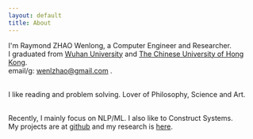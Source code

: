 ```yaml
---
layout: default
title: About
---
```

I'm Raymond ZHAO Wenlong, a Computer Engineer and Researcher.   
I graduated from [Wuhan University](https://en.whu.edu.cn/) and [The Chinese University of Hong Kong](http://www.cuhk.edu.hk/english/index.html).    
email/g: wenlzhao@gmail.com .  
<br>  


I like reading and problem solving.  Lover of Philosophy, Science and Art.     
<br>  

Recently, I mainly focus on NLP/ML.  I also like to Construct Systems.  
My projects are at [github](https://github.com/muyun) and my research is [here](http://muyun.github.io/research/).  
<br>

